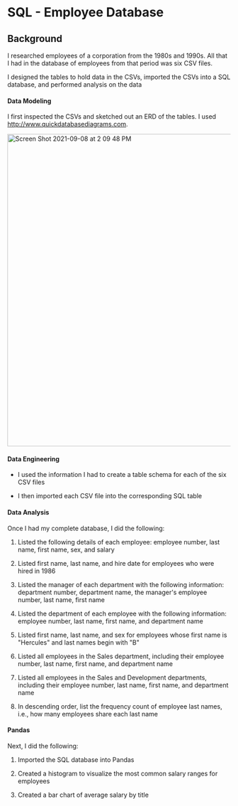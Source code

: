 # SQL - Employee Database

## Background

I researched employees of a corporation from the 1980s and 1990s. All that I had in the database of employees from that period was six CSV files.

I designed the tables to hold data in the CSVs, imported the CSVs into a SQL database, and performed analysis on the data

#### Data Modeling

I first inspected the CSVs and sketched out an ERD of the tables. I used http://www.quickdatabasediagrams.com.

<img width="703" alt="Screen Shot 2021-09-08 at 2 09 48 PM" src="https://user-images.githubusercontent.com/79863465/132570375-7006a96d-087d-4f79-96a1-71294f60adf9.png">

#### Data Engineering

* I used the information I had to create a table schema for each of the six CSV files

* I then imported each CSV file into the corresponding SQL table

#### Data Analysis

Once I had my complete database, I did the following:

1. Listed the following details of each employee: employee number, last name, first name, sex, and salary

2. Listed first name, last name, and hire date for employees who were hired in 1986

3. Listed the manager of each department with the following information: department number, department name, the manager's employee number, last name, first name

4. Listed the department of each employee with the following information: employee number, last name, first name, and department name

5. Listed first name, last name, and sex for employees whose first name is "Hercules" and last names begin with "B"

6. Listed all employees in the Sales department, including their employee number, last name, first name, and department name

7. Listed all employees in the Sales and Development departments, including their employee number, last name, first name, and department name

8. In descending order, list the frequency count of employee last names, i.e., how many employees share each last name

#### Pandas

Next, I did the following: 

1. Imported the SQL database into Pandas

2. Created a histogram to visualize the most common salary ranges for employees

3. Created a bar chart of average salary by title

